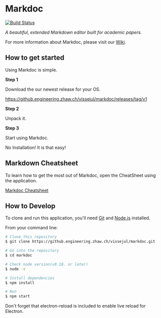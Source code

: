 # Markdoc

[![Build Status](http://client108.cloudlab.zhaw.ch:8080/buildStatus/icon?job=markdoc)](http://client108.cloudlab.zhaw.ch:8080/job/markdoc/)

_A beautiful, extended Markdown editor built for academic papers._

For more information about Markdoc, please visit our [Wiki](https://github.engineering.zhaw.ch/vissejul/markdoc/wiki).

## How to get started

Using Markdoc is simple.


**Step 1**

Download the our newest release for your OS.

https://github.engineering.zhaw.ch/vissejul/markdoc/releases/tag/v1

**Step 2**

Unpack it.

**Step 3**

Start using Markdoc.

No Installation! It is that easy! 

## Markdown Cheatsheet

To learn how to get the most out of Markdoc, open the CheatSheet using the application.

[Markdoc Cheatsheet](https://github.engineering.zhaw.ch/vissejul/markdoc/blob/master/docs/cheatsheet.mdoc)


## How to Develop

To clone and run this application, you'll need [Git](https://git-scm.com) and [Node.js](https://nodejs.org/en/download/) installed.

From your command line:

```bash
# Clone this repository
$ git clone https://github.engineering.zhaw.ch/vissejul/markdoc.git

# Go into the repository
$ cd markdoc

# Check node version(v8.10. or later)
$ node -v

# Install dependencies
$ npm install

# Run
$ npm start
```
Don't forget that electron-reload is included to enable live reload for Electron.
